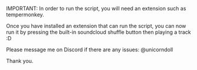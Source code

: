 IMPORTANT: In order to run the script, you will need an extension such as tempermonkey. 

Once you have installed an extension that can run the script, you can now run it by pressing the built-in soundcloud shuffle button then playing a track :D

Please message me on Discord if there are any issues: @unicorndoll

Thank you. 
